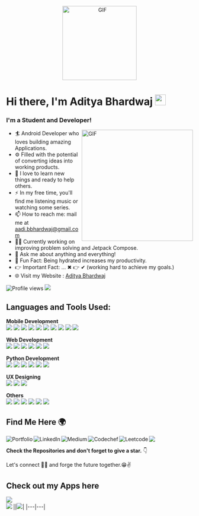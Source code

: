 <p align="center">
  <img align="center" height = "200px" alt="GIF" src="https://user-images.githubusercontent.com/63164037/141448558-630cdf96-45cb-4401-ba98-c505bad4a56b.gif" />
</p>

# Hi there, I'm Aditya Bhardwaj <img src="https://github.com/TheDudeThatCode/TheDudeThatCode/blob/master/Assets/Hi.gif" width="29px">
### I'm a Student and Developer!
<img align="right" alt="GIF" src="https://user-images.githubusercontent.com/63164037/141457544-308400e0-ef11-4a95-ace7-2057d4bf81b0.gif" width="300px" />

- 🏄‍ Android Developer who loves building amazing Applications.
- ⚙️ Filled with the potential of converting ideas into working products.
- 🌱 I love to learn new things and ready to help others.
- ⚡ In my free time, you'll find me listening music or watching some series.
- 📫 How to reach me: mail me at aadi.bbhardwaj@gmail.com
- 🧙‍♂️ Currently working on improving problem solving and Jetpack Compose.
- 💬 Ask me about anything and everything!
- 🎨 Fun Fact: Being hydrated increases my productivity.
- 👉 Important Fact: ... ✖ 👉 ✔ (working hard to achieve my goals.)
- 🌐 Visit my Website : [Aditya Bhardwaj][website]

![Profile views](https://gpvc.arturio.dev/aditya-190)  <img src="https://img.shields.io/github/followers/aditya-190?label=Follow" style=" float:left, margin-right:10px" />
<br>

## Languages and Tools Used:
**Mobile Development**
<br>
<img src = "https://img.shields.io/badge/Android-3DDC84?style=for-the-badge&logo=android&logoColor=white">  <img src = "https://img.shields.io/badge/Android_Studio-3DDC84?style=for-the-badge&logo=android-studio&logoColor=white">  <img src = "https://img.shields.io/badge/Kotlin-0095D5?&style=for-the-badge&logo=kotlin&logoColor=white">  <img src = "https://img.shields.io/badge/Java-ED8B00?style=for-the-badge&logo=java&logoColor=white">  <img src = "https://img.shields.io/badge/Firebase-ffca28?style=for-the-badge&logo=firebase&logoColor=black">  <img src = "https://img.shields.io/badge/ROOM%20DB-07405E?style=for-the-badge&logo=sqlite&logoColor=white">  <img src = "https://img.shields.io/badge/Flutter-02569B?style=for-the-badge&logo=flutter&logoColor=white">  <img src = "https://img.shields.io/badge/Dart-0175C2?style=for-the-badge&logo=dart&logoColor=white">  <img src = "https://img.shields.io/badge/JSON-5E5C5C?style=for-the-badge&logo=json&logoColor=white">  <img src = "https://img.shields.io/badge/Postman-FF6C37?style=for-the-badge&logo=Postman&logoColor=white">
<br>

**Web Development**
<br>
<img src = "https://img.shields.io/badge/HTML5-E34F26?style=for-the-badge&logo=html5&logoColor=white">  <img src = "https://img.shields.io/badge/CSS3-1572B6?style=for-the-badge&logo=css3&logoColor=white">  <img src = "https://img.shields.io/badge/Bootstrap-563D7C?style=for-the-badge&logo=bootstrap&logoColor=white">  <img src = "https://img.shields.io/badge/JavaScript-323330?style=for-the-badge&logo=javascript&logoColor=F7DF1E">  <img src = "https://img.shields.io/badge/jQuery-0769AD?style=for-the-badge&logo=jquery&logoColor=white">  <img src = "https://img.shields.io/badge/Visual_Studio-5C2D91?style=for-the-badge&logo=visual%20studio&logoColor=white">
<br>

**Python Development**
<br>
<img src = "https://img.shields.io/badge/Python-3776AB?style=for-the-badge&logo=python&logoColor=white">  <img src = "https://img.shields.io/badge/PyCharm-F89820?style=for-the-badge&logo=pycharm&logoColor=ffffff">  <img src = "https://img.shields.io/badge/WebStorm-FF318C?style=for-the-badge&logo=WebStorm&logoColor=white">  <img src = "https://img.shields.io/badge/Jupyter-F37626.svg?&style=for-the-badge&logo=Jupyter&logoColor=white">  <img src = "https://img.shields.io/badge/Shell Scripting-0095D5?style=for-the-badge&logo=bash&logoColor=ffffff">  <img src = "https://img.shields.io/badge/Linux-FCC624?style=for-the-badge&logo=linux&logoColor=black">
<br>

**UX Designing**
<br>
<img src = "https://img.shields.io/badge/Figma-F24E1E?style=for-the-badge&logo=figma&logoColor=white">  <img src = "https://img.shields.io/badge/Adobe%20XD-470137?style=for-the-badge&logo=Adobe%20XD&logoColor=#FF61F6">  <img src = "https://img.shields.io/badge/Zeplin-F1502F?style=for-the-badge&logo=zeplin&logoColor=FFFFFF">
<br>

**Others**
<br>
<img src = "https://img.shields.io/badge/C%2B%2B-00599C?style=for-the-badge&logo=c%2B%2B&logoColor=white">  <img src = "https://img.shields.io/badge/Git-F1502F?style=for-the-badge&logo=git&logoColor=FFFFFF">  <img src = "https://img.shields.io/badge/Github-B000B9?style=for-the-badge&logo=github&logoColor=FFFFFF">  <img src = "https://img.shields.io/badge/Bitbucket-330F63?style=for-the-badge&logo=bitbucket&logoColor=white">  <img src = "https://img.shields.io/badge/Unity-000000?style=for-the-badge&logo=Unity&logoColor=FFFFFF">  <img src = "https://img.shields.io/badge/C%23-239120?style=for-the-badge&logo=c-sharp&logoColor=white">
<br>

## Find Me Here 🌍
[<img align="left" alt="Portfolio" src="https://img.shields.io/badge/website-FF5151?style=for-the-badge&logo=About.me&logoColor=white" />][website]
[<img align="left" alt="LinkedIn" src="https://img.shields.io/badge/LinkedIn-0077B5?style=for-the-badge&logo=linkedin&logoColor=white" />][linkedin]
[<img align="left" alt="Medium" src="https://img.shields.io/badge/Medium-12100E?style=for-the-badge&logo=medium&logoColor=white" />][medium]
[<img align="left" alt="Codechef" src="https://img.shields.io/badge/-CodeChef-5B4638?style=for-the-badge&logo=CodeChef&logoColor=white" />][codechef]
[<img align="left" alt="Leetcode" src="https://img.shields.io/badge/-LeetCode-FFA116?style=for-the-badge&logo=LeetCode&logoColor=black" />][leetcode]
<a href="mailto:aadi.bbhardwaj@gmail.com?subject=Hello%20Aditya,%20From%20Github"><img src="https://img.shields.io/badge/gmail-%23D14836.svg?&style=for-the-badge&logo=gmail&logoColor=white" /></a>
<br>

**Check the Repositories and don't forget to give a star.** 👇
<br>

Let's connect 👨‍💻 and forge the future together.😁✌
<br>

## Check out my Apps here
[<img align="left" src="https://img.shields.io/badge/Google_Play-FF5151?style=for-the-badge&logo=google-play&logoColor=white" />](https://play.google.com/store/apps/developer?id=aditya_bhardwaj)
<br>
|<img align="left" src="https://github-readme-stats.vercel.app/api?username=aditya-190&&show_icons=true&&hide_border=false&&count_private=true&include_all_commits=true"/>|<img src="https://github-readme-streak-stats.herokuapp.com/?user=aditya-190&&hide_border=false&&show_icons=true"/>|
|---|---|

<!--START_SECTION:waka-->
<!--END_SECTION:waka-->

[website]: https://adi-bhardwaj.web.app
[linkedin]: https://www.linkedin.com/in/adi-bhardwaj/
[medium]: https://medium.com/@ab2225/
[codechef]: https://www.codechef.com/users/aadi_01
[leetcode]: https://leetcode.com/aadi_01/
